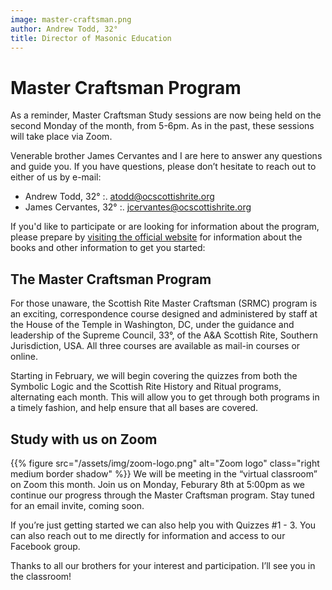 ```yaml
---
image: master-craftsman.png
author: Andrew Todd, 32°
title: Director of Masonic Education
---
```


# Master Craftsman Program

As a reminder, Master Craftsman Study sessions are now being held on the second Monday of the month, from 5-6pm. As in the past, these sessions will take place via Zoom.

Venerable brother James Cervantes and I are here to answer any questions and guide you. If you have questions, please don’t hesitate to reach out to either of us by e-mail:

- Andrew Todd, 32° :. 	[atodd@ocscottishrite.org](mailto:atodd@ocscottishrite.org)
- James Cervantes, 32° :. 	[jcervantes@ocscottishrite.org](mailto:jcervantes@ocscottishrite.org)

If you'd like to participate or are looking for information about the program, please prepare by [visiting the official website](https://scottishrite.org/scottish-rite-master-craftsman-program/) for information about the books and other information to get you started:

## The Master Craftsman Program
For those unaware, the Scottish Rite Master Craftsman (SRMC) program is an exciting, correspondence course designed and administered by staff at the House of the Temple in Washington, DC, under the guidance and leadership of the Supreme Council, 33°, of the A&A Scottish Rite, Southern Jurisdiction, USA. All three courses are available as mail-in courses or online.

Starting in February, we will begin covering the quizzes from both the Symbolic Logic and the Scottish Rite History and Ritual programs, alternating each month. This will allow you to get through both programs in a timely fashion, and help ensure that all bases are covered. 

## Study with us on Zoom
{{% figure src="/assets/img/zoom-logo.png" alt="Zoom logo" class="right medium border shadow" %}}
We will be meeting in the “virtual classroom” on Zoom this month. Join us on Monday, Feburary 8th at 5:00pm as we continue our progress through the Master Craftsman program. Stay tuned for an email invite, coming soon.

If you’re just getting started we can also help you with Quizzes #1 - 3.  You can also reach out to me directly for information and access to our Facebook group.

Thanks to all our brothers for your interest and participation. I’ll see you in the classroom!
